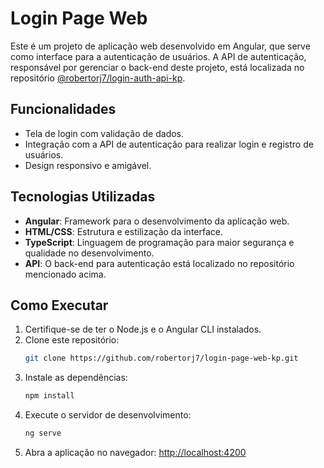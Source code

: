 # Login Page Web

Este é um projeto de aplicação web desenvolvido em Angular, que serve como interface para a autenticação de usuários. A API de autenticação, responsável por gerenciar o back-end deste projeto, está localizada no repositório [@robertorj7/login-auth-api-kp](https://github.com/robertorj7/login-auth-api-kp).

## Funcionalidades

- Tela de login com validação de dados.
- Integração com a API de autenticação para realizar login e registro de usuários.
- Design responsivo e amigável.

## Tecnologias Utilizadas

- **Angular**: Framework para o desenvolvimento da aplicação web.
- **HTML/CSS**: Estrutura e estilização da interface.
- **TypeScript**: Linguagem de programação para maior segurança e qualidade no desenvolvimento.
- **API**: O back-end para autenticação está localizado no repositório mencionado acima.

## Como Executar

1. Certifique-se de ter o Node.js e o Angular CLI instalados.
2. Clone este repositório:
   ```bash
   git clone https://github.com/robertorj7/login-page-web-kp.git
   ```
3. Instale as dependências:
   ```bash
   npm install
   ```
4. Execute o servidor de desenvolvimento:
   ```bash
   ng serve
   ```
5. Abra a aplicação no navegador: [http://localhost:4200](http://localhost:4200)
